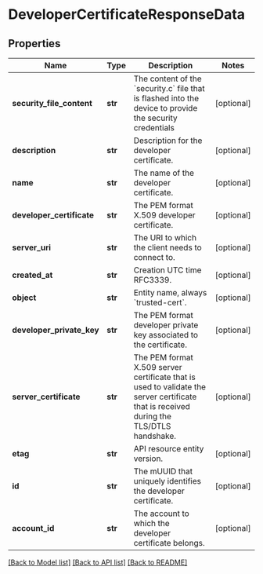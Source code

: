 # DeveloperCertificateResponseData

## Properties
Name | Type | Description | Notes
------------ | ------------- | ------------- | -------------
**security_file_content** | **str** | The content of the &#x60;security.c&#x60; file that is flashed into the device to provide the security credentials | [optional] 
**description** | **str** | Description for the developer certificate. | [optional] 
**name** | **str** | The name of the developer certificate. | [optional] 
**developer_certificate** | **str** | The PEM format X.509 developer certificate. | [optional] 
**server_uri** | **str** | The URI to which the client needs to connect to. | [optional] 
**created_at** | **str** | Creation UTC time RFC3339. | [optional] 
**object** | **str** | Entity name, always &#x60;trusted-cert&#x60;. | [optional] 
**developer_private_key** | **str** | The PEM format developer private key associated to the certificate. | [optional] 
**server_certificate** | **str** | The PEM format X.509 server certificate that is used to validate the server certificate that is received during the TLS/DTLS handshake. | [optional] 
**etag** | **str** | API resource entity version. | [optional] 
**id** | **str** | The mUUID that uniquely identifies the developer certificate. | [optional] 
**account_id** | **str** | The account to which the developer certificate belongs. | [optional] 

[[Back to Model list]](../README.md#documentation-for-models) [[Back to API list]](../README.md#documentation-for-api-endpoints) [[Back to README]](../README.md)


